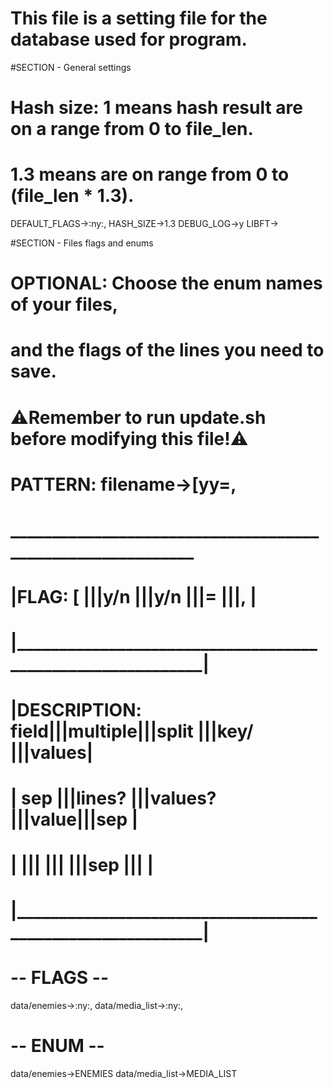 #	This file is a setting file for the database used for program.

#SECTION - General settings
#	Hash size:	1 means hash result are on a range from 0 to file_len.
#				1.3 means are on range from 0 to (file_len * 1.3).

DEFAULT_FLAGS->:ny:,
HASH_SIZE->1.3
DEBUG_LOG->y
LIBFT->

#SECTION - Files flags and enums
#	OPTIONAL: Choose the enum names of your files, 
#	and the flags of the lines you need to save.
#	⚠️Remember to run update.sh before modifying this file!⚠️
#	PATTERN: 	filename->[yy=,
#	___________________________________________________________
#  |FLAG:			[	 |||y/n		|||y/n	  |||=	  |||,	   |
#  |___________________________________________________________|
#  |DESCRIPTION:	field|||multiple|||split  |||key/ |||values|
#  |				sep	 |||lines?	|||values?|||value|||sep   |
#  |				     |||		|||       |||sep  |||	   |
#  |___________________________________________________________|

# -- FLAGS -- #
data/enemies->:ny:,
data/media_list->:ny:,
# -- ENUM -- #
data/enemies->ENEMIES
data/media_list->MEDIA_LIST

